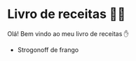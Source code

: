 # Livro de receitas :man_cook:

Olá! Bem vindo ao meu livro de receitas :hand:

- Strogonoff de frango
